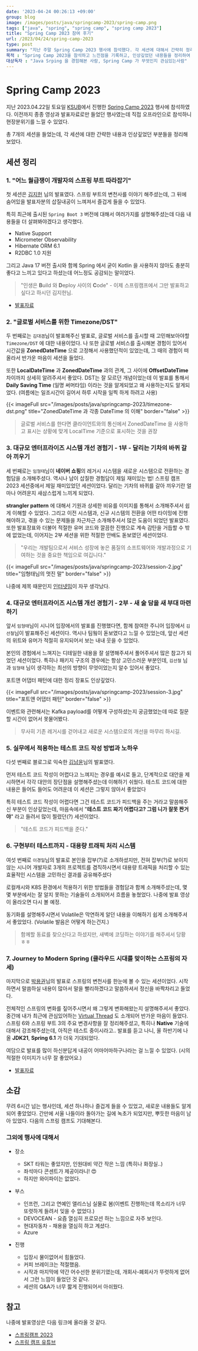 ```yaml
---
date: '2023-04-24 00:26:13 +09:00'
group: blog
image: /images/posts/java/springcamp-2023/spring-camp.png
tags: ["java", "spring", "spring camp", "spring camp 2023"]
title: "Spring Camp 2023 참여 후기"
url: /2023/04/24/spring-camp-2023
type: post
summary: "지난 주말 Spring Camp 2023 행사에 참석했다. 각 세션에 대해서 간략히 정리해보고, 참여 후기를 작성해보았다."
목적 : "Spring Camp 2023을 참석하고 느낀점을 기록하고, 인상깊었던 내용들을 정리하여 소개한다."
대상독자 : "Java Srping 을 경험해본 사람, Spring Camp 가 무엇인지 관심있는사람"
---
```


# Spring Camp 2023

지난 2023.04.22일 토요일 [KSUB](https://www.ksug.org/)에서 진행한 [Spring Camp 2023](https://springcamp.ksug.org/2023/) 행사에 참석하였다. 이전까지 종종 영상과 발표자료로만 들었던 행사였는데
직접 오프라인으로 참석하니 현장분위기를 느낄 수 있었다.
 
총 7개의 세션을 들었는데, 각 세션에 대한 간략한 내용과 인상깊었던 부분들을 정리해보았다. 
 
## 세션 정리

### 1. "어느 월급쟁이 개발자의 스프링 부트 따라잡기"

첫 세션은 [김지헌](https://twitter.com/ihoneymon) 님의 발표였다. 스프링 부트의 변천사를 이야기 해주셨는데, 그 뒤에 숨어있을 발표자분의 삽질내공이 느껴져서 즐겁게 들을 수 있었다.

특히 최근에 출시된 `Spring Boot 3` 버전에 대해서 여러가지를 설명해주셨는데 다음 내용들을 더 살펴봐야겠다고 생각했다.  

- Native Support
- Micrometer Observability
- Hibernate ORM 6.1
- R2DBC 1.0 지원 

그리고 Java 17 버전 출시와 함께 Spring 에서 굳이 Kotlin 을 사용하지 않아도 충분히 좋다고 느끼고 있다고 하셨는데 어느정도 공감되는 말이었다. 

> "인생은 **B**uild 와 **D**eploy 사이의 **C**ode" - 이제 스프링캠프에서 그만 발표하고 싶다고 하시던 김지헌님.

* [발표자료](https://docs.google.com/presentation/d/1C_kFzPHSqxe50DG46x4u_y12Xwl7jih0JB8Ygw3KJlw/edit?fbclid=IwAR0Cw9B8uVyUljpi44rFmEsQnEJ8b9FNT0LzDmc4IruZRZZdbPtbb6Iunvw#slide=id.p)

### 2. "글로벌 서비스를 위한 Timezone/DST"

두 번째로는 `김대겸`님이 발표해주신 발표로, 글로벌 서비스를 출시할 때 고민해보아야할 `Timezone/DST` 에 대한 내용이었다. 나 또한 글로벌 서비스를 출시해본 경험이 있어서
시간값을 **ZonedDateTime** 으로 고정해서 사용했던적이 있었는데, 그 때의 경험이 떠올라서 반가운 마음이 세션을 들었다.

또한 **LocalDateTime** 과 **ZonedDateTime** 과의 관계, 그 사이에 **OffsetDateTime** 차이까지 상세히 알려주셔서 좋았다. DST는 잘 모르던 개념이었는데 
이 발표를 통해서 **Daily Saving Time** (일명 써머타임) 이라는 것을 알게되었고 왜 사용하는지도 알게되었다. (여름에는 일조시간이 길어서 하루 시작을 일찍 하게 하려고 사용)

{{< imageFull src="/images/posts/java/springcamp-2023/timezone-dst.png" title="ZonedDateTime 과 각종 DateTime 의 이해" border="false" >}}

> 글로벌 서비스를 한다면 클라이언트와의 통신에서 ZonedDateTime 을 사용하고 표시는 상황에 맞게 LocalTime 기준으로 표시하는 것을 권장 

### 3. 대규모 엔터프라이즈 시스템 개선 경험기 - 1부 - 달리는 기차의 바퀴 갈아 끼우기

세 번째로는 `임형태`님이 **네이버 쇼핑**의 레거시 시스템을 새로운 시스템으로 전환하는 경험담을 소개해주셨다. 역시나 남이 삽질한 경험담이 제일 재미있는 법!
스프링 캠프 2023 세션중에서 제일 재미있었던 세션이었다. 달리는 기차의 바퀴를 갈아 끼우기란 얼마나 어려운지 새삼스럽게 느끼게 되었다. 

**strangler pattern** 에 대해서 기원과 상세한 비유를 이미지를 통해서 소개해주셔서 쉽게 이해할 수 있었다. 그리고 이전 시스템과, 신규 시스템의 전환을 어떤 타이밍에 진행해야하고, 겪을 수 있는 문제들을 차근차근 소개해주셔서 많은 도움이 되었던 발표였다.
또한 발표장표와 더불어 적절한 유머 코드와 깔끔한 진행으로 계속 감탄을 거듭할 수 밖에 없었는데, 이어지는 2부 세션을 위한 적절한 안배도 돋보였던 세션이었다. 

> "우리는 개발팀으로서 서비스 성장에 놓은 품질의 소프트웨어와 개발과정으로 기여하는 것을 중요한 책임으로 여깁니다."

{{< imageFull src="/images/posts/java/springcamp-2023/session-2.jpg" title="임형태님의 멋진 말" border="false" >}}

나중에 제목 때문인지 [인터넷밈](https://www.youtube.com/embed/75wa8Lx4yc4)이 자꾸 생각났다.

### 4. 대규모 엔터프라이즈 시스템 개선 경험기 - 2부 - 새 술 담을 새 부대 마련하기

앞서 `임형태`님이 시니어 입장에서의 발표를 진행했다면, 함께 참여한 주니어 입장에서 `김선철`님이 발표해주신 세션이다. 역시나 팀웤이 돋보였다고 느낄 수 있었는데, 
앞선 세션의 위트와 유머가 적절히 유지되어서 보는 내내 웃을 수 있었다. 

본인의 경험에서 느껴지는 디테일한 내용을 잘 설명해주셔서 풀어주셔서 많은 참고가 되었던 세션이었다.
특히나 패키지 구조의 경우에는 항상 고민스러운 부분인데, `김선철` 님과 `임형태` 님이 생각하는 최선의 방향이 무엇이었는지 알수 있어서 좋았다. 

포트앤 어댑터 패턴에 대한 정리 장표도 인상깊었다.

{{< imageFull src="/images/posts/java/springcamp-2023/session-3.jpg" title="포트앤 어댑터 패턴" border="false" >}}

이벤트와 관련해서는 Kafka payload를 어떻게 구성하셨는지 궁금했었는데 따로 질문할 시간이 없어서 못물어봤다.

> 무사히 기존 레거시를 걷어내고 새로운 시스템으로의 개선을 마무리 하시길.

### 5. 실무에서 적용하는 테스트 코드 작성 방법과 노하우

다섯 번째로 블로그로 익숙한 [김남윤](https://cheese10yun.github.io/)님의 발표였다.  

먼저 테스트 코드 작성이 어렵다고 느껴지는 경우를 예시로 들고, 단계적으로 대안을 제시하면서 각각 대안의 장단점을 설명해주셨는데 이해하기 쉬웠다.
테스트 코드에 대한 내용은 들어도 들어도 어려운데 이 세션은 그렇지 않아서 좋았었다

특히 테스트 코드 작성이 어렵다면 그건 테스트 코드가 피드백을 주는 거라고 말씀해주신 부분이 인상깊었는데, 
마음속에서 "**테스트 코드 짜기 어렵다고? 그럼 니가 잘못 짠거야**" 라고 들려서 많이 찔렸던(?) 세션이었다.

> "테스트 코드가 피드백을 준다."

### 6. 구현부터 테스트까지 - 대용량 트래픽 처리 시스템

여섯 번째로 `이경일`님의 발표로 본인을 잡부(?)로 소개하셨지만, 전혀 잡부(?)로 보이지 않는 시니어 개발자로 3개의 프로젝트를 겸직하시면서 대용량 트래픽을 처리할 수 있는 효율적인 시스템을 고민하신 결과를 공유해주셨다

로컬캐시와 K8S 환경에서 적용하기 위한 방법들을 경험담과 함께 소개해주셨는데, 몇몇 부분에서는 잘 알지 못하는 기술들이 소개되어서 흐름을 놓쳤었다. 나중에 발표 영상이 올라오면 다시 볼 예정.

동기화를 설명해주시면서 Volatile은 막연하게 알던 내용을 이해하기 쉽게 소개해주셔서 좋았었다. (Volatile 발음은 어떻게 하는건지.)

> 함께할 동료를 찾으신다고 하셨지만, 새벽에 코딩하는 이야기를 해주셔서 당황 ㅎㅎ

### 7. Journey to Modern Spring (클라우드 시대를 맞이하는 스프링의 자세)

마지막으로 [박용권](https://arawn.github.io/)님의 발표로 스프링의 변천사를 한눈에 볼 수 있는 세션이었다. 시작하면서 말씀하실 내용이 많아서 말을 빨리하겠다고 말씀하셔서 정신을 바짝차리고 들었다.

전체적인 스프링의 변화를 짚어주시면서 왜 그렇게 변화해왔는지 설명해주셔서 좋았다. 중간에 내가 최근에 관심있어하는 [Virtual Thread](/2023/04/17/java-virtual-threads-1/) 도 소개되어 반가운 마음이 들었다.
스프링 6와 스프링 부트 3의 주요 변경사항을 잘 정리해주셨고, 특히나 **Native** 기술에 대해서 강조해주셨는데, 아직은 테스트 중이시라고.. 발표를 듣고 나니, 올 하반기에 나올 **JDK21**, **Spring 6.1** 가 더욱 기대되었다.

여담으로 발표를 많이 하신분답게 내공이 어마어마하구나라는 걸 느낄 수 있었다. (시의적절한 이미지가 너무 잘 좋았어요.)

- [발표자료](https://speakerdeck.com/arawn/journey-to-modern-spring)

## 소감

무려 6시간 넘는 행사인데, 세션 하나하나 즐겁게 들을 수 있었고, 새로운 내용들도 알게되어 좋았었다. 간만에 서울 나들이라 돌아가는 길에 녹초가 되었지만, 뿌듯한 마음이 남아 있었다.
다음의 스프링 캠프도 기대해본다.

### 그외에 행사에 대해서

* 장소
  - SKT 타워는 좋았지만, 인원대비 약간 작은 느낌 (특히나 화장실..)
  - 좌석마다 콘센트가 제공이라니! 😍
  - 하지만 와이파이는 없었다.

* 부스
  - 인프런, 그리고 연예인 앨리스님 실물로 봄(이벤트 진행하는데 목소리가 너무 또렷하게 들려서 잊을 수 없었다.)
  - DEVOCEAN - 요즘 열심히 프로모션 하는 느낌으로 자주 보인다. 
  - 현대자동차 - 채용을 열심히 하고 계셨다. 
  - Azure 

* 진행 
  - 입장시 물이없어서 힘들었다.
  - 커피 브레이크는 적절했음.
  - 시작과 마지막에 약간 어수선한 분위기였는데, 개회사-폐회사가 뚜렷하게 없어서 그런 느낌이 들었던 것 같다.
  - 세션의 Q&A가 너무 짧게 진행되어서 아쉬웠다.


## 참고 

나중에 발표영상은 다음 링크에 올라올 것 같다.

- [스프링캠프 2023](https://springcamp.ksug.org/2023/)
- [스프링 캠프 유튜브](https://www.youtube.com/@springcampkr)